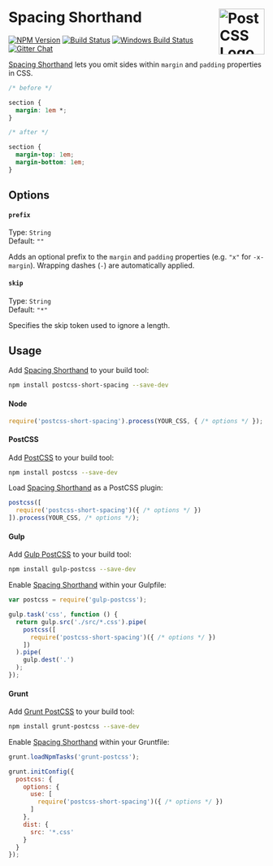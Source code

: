 # Spacing Shorthand [<img src="https://postcss.github.io/postcss/logo.svg" alt="PostCSS Logo" width="90" height="90" align="right">][postcss]

[![NPM Version][npm-img]][npm-url]
[![Build Status][cli-img]][cli-url]
[![Windows Build Status][win-img]][win-url]
[![Gitter Chat][git-img]][git-url]

[Spacing Shorthand] lets you omit sides within `margin` and `padding` properties in CSS.

```css
/* before */

section {
  margin: 1em *;
}

/* after */

section {
  margin-top: 1em;
  margin-bottom: 1em;
}
```

## Options

#### `prefix`

Type: `String`  
Default: `""`

Adds an optional prefix to the `margin` and `padding` properties (e.g. `"x"` for `-x-margin`). Wrapping dashes (`-`) are automatically applied.

#### `skip`

Type: `String`  
Default: `"*"`

Specifies the skip token used to ignore a length.

## Usage

Add [Spacing Shorthand] to your build tool:

```bash
npm install postcss-short-spacing --save-dev
```

#### Node

```js
require('postcss-short-spacing').process(YOUR_CSS, { /* options */ });
```

#### PostCSS

Add [PostCSS] to your build tool:

```bash
npm install postcss --save-dev
```

Load [Spacing Shorthand] as a PostCSS plugin:

```js
postcss([
  require('postcss-short-spacing')({ /* options */ })
]).process(YOUR_CSS, /* options */);
```

#### Gulp

Add [Gulp PostCSS] to your build tool:

```bash
npm install gulp-postcss --save-dev
```

Enable [Spacing Shorthand] within your Gulpfile:

```js
var postcss = require('gulp-postcss');

gulp.task('css', function () {
  return gulp.src('./src/*.css').pipe(
    postcss([
      require('postcss-short-spacing')({ /* options */ })
    ])
  ).pipe(
    gulp.dest('.')
  );
});
```

#### Grunt

Add [Grunt PostCSS] to your build tool:

```bash
npm install grunt-postcss --save-dev
```

Enable [Spacing Shorthand] within your Gruntfile:

```js
grunt.loadNpmTasks('grunt-postcss');

grunt.initConfig({
  postcss: {
    options: {
      use: [
        require('postcss-short-spacing')({ /* options */ })
      ]
    },
    dist: {
      src: '*.css'
    }
  }
});
```

[npm-url]: https://www.npmjs.com/package/postcss-short-spacing
[npm-img]: https://img.shields.io/npm/v/postcss-short-spacing.svg
[cli-url]: https://travis-ci.org/jonathantneal/postcss-short-spacing
[cli-img]: https://img.shields.io/travis/jonathantneal/postcss-short-spacing.svg
[win-url]: https://ci.appveyor.com/project/jonathantneal/postcss-short-spacing
[win-img]: https://img.shields.io/appveyor/ci/jonathantneal/postcss-short-spacing.svg
[git-url]: https://gitter.im/postcss/postcss
[git-img]: https://img.shields.io/badge/chat-gitter-blue.svg

[Spacing Shorthand]: https://github.com/jonathantneal/postcss-short-spacing
[PostCSS]: https://github.com/postcss/postcss
[Gulp PostCSS]: https://github.com/postcss/gulp-postcss
[Grunt PostCSS]: https://github.com/nDmitry/grunt-postcss

